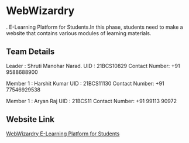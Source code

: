 # WebWizardry
. E-Learning Platform for Students.In this phase, students need to make a website that contains various modules of learning materials.

## Team Details
Leader : Shruti Manohar Narad.
UID    : 21BCS10829
Contact Number: +91 9588688900

Member 1 : Harshit Kumar
UID    : 21BCS11130
Contact Number: +91 77546929538

Member 1 : Aryan Raj
UID    : 21BCS11
Contact Number: +91 99113 90972

## Website Link
[WebWizardry E-Learning Platform for Students](https://cerulean-sfogliatella-e4f3a8.netlify.app/)
